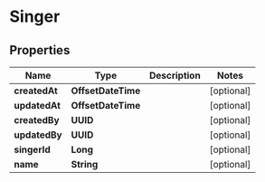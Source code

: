 

# Singer


## Properties

| Name | Type | Description | Notes |
|------------ | ------------- | ------------- | -------------|
|**createdAt** | **OffsetDateTime** |  |  [optional] |
|**updatedAt** | **OffsetDateTime** |  |  [optional] |
|**createdBy** | **UUID** |  |  [optional] |
|**updatedBy** | **UUID** |  |  [optional] |
|**singerId** | **Long** |  |  [optional] |
|**name** | **String** |  |  [optional] |




